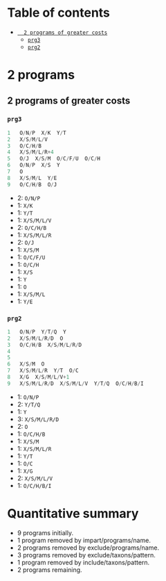 # Table of contents
- [`  2 programs of greater costs`](#2-programs-of-greater-costs)
    - [`prg3`](#prg3)
    - [`prg2`](#prg2)
#   2 programs
##   2 programs of greater costs
### `prg3`
```python
1   O/N/P  X/K  Y/T
2   X/S/M/L/V
3   O/C/H/B
4   X/S/M/L/R+4
5   O/J  X/S/M  O/C/F/U  O/C/H
6   O/N/P  X/S  Y
7   O
8   X/S/M/L  Y/E
9   O/C/H/B  O/J
```
-   2: `O/N/P`
-   1: `X/K`
-   1: `Y/T`
-   1: `X/S/M/L/V`
-   2: `O/C/H/B`
-   1: `X/S/M/L/R`
-   2: `O/J`
-   1: `X/S/M`
-   1: `O/C/F/U`
-   1: `O/C/H`
-   1: `X/S`
-   1: `Y`
-   1: `O`
-   1: `X/S/M/L`
-   1: `Y/E`
### `prg2`
```python
1   O/N/P  Y/T/Q  Y
2   X/S/M/L/R/D  O
3   O/C/H/B  X/S/M/L/R/D
4
5
6   X/S/M  O
7   X/S/M/L/R  Y/T  O/C
8   X/G  X/S/M/L/V+1
9   X/S/M/L/R/D  X/S/M/L/V  Y/T/Q  O/C/H/B/I
```
-   1: `O/N/P`
-   2: `Y/T/Q`
-   1: `Y`
-   3: `X/S/M/L/R/D`
-   2: `O`
-   1: `O/C/H/B`
-   1: `X/S/M`
-   1: `X/S/M/L/R`
-   1: `Y/T`
-   1: `O/C`
-   1: `X/G`
-   2: `X/S/M/L/V`
-   1: `O/C/H/B/I`
# Quantitative summary
-   9 programs initially.
-   1 program removed by impart/programs/name.
-   2 programs removed by exclude/programs/name.
-   3 programs removed by exclude/taxons/pattern.
-   1 program removed by include/taxons/pattern.
-   2 programs remaining.
